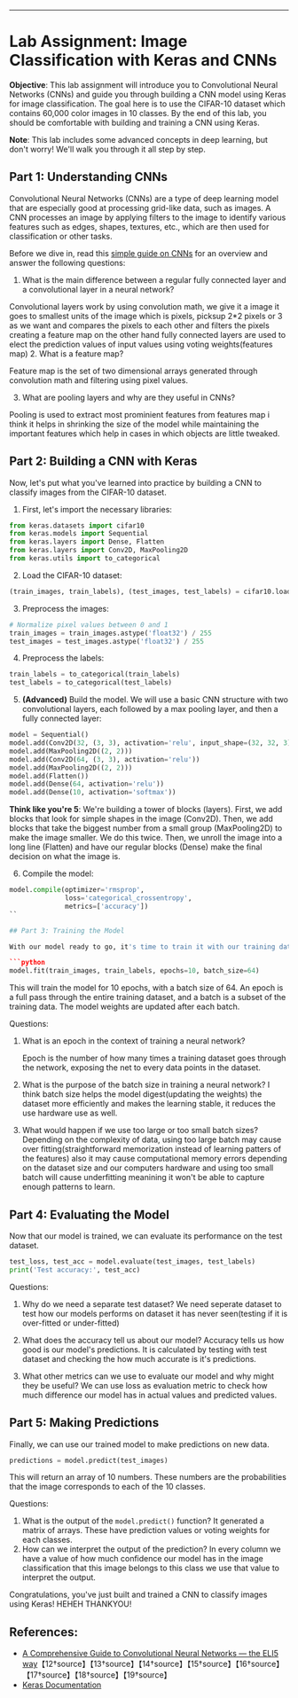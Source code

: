 ---

# Lab Assignment: Image Classification with Keras and CNNs

**Objective**: This lab assignment will introduce you to Convolutional Neural Networks (CNNs) and guide you through building a CNN model using Keras for image classification. The goal here is to use the CIFAR-10 dataset which contains 60,000 color images in 10 classes. By the end of this lab, you should be comfortable with building and training a CNN using Keras.

**Note**: This lab includes some advanced concepts in deep learning, but don't worry! We'll walk you through it all step by step.

## Part 1: Understanding CNNs

Convolutional Neural Networks (CNNs) are a type of deep learning model that are especially good at processing grid-like data, such as images. A CNN processes an image by applying filters to the image to identify various features such as edges, shapes, textures, etc., which are then used for classification or other tasks.

Before we dive in, read this [simple guide on CNNs](https://brohrer.github.io/how_convolutional_neural_networks_work.html) for an overview and answer the following questions:

1. What is the main difference between a regular fully connected layer and a convolutional layer in a neural network?
   
Convolutional layers work by using convolution math, we give it a image it goes to smallest units of the image which is pixels, picksup 2*2 pixels or 3 as we want and compares the pixels to each other and filters the pixels creating a feature map on the other hand fully connected layers are used to elect the prediction values of input values using voting weights(features map)
2. What is a feature map?

Feature map is the set of two dimensional arrays generated through convolution math and filtering using pixel values.

3. What are pooling layers and why are they useful in CNNs?
   
Pooling is used to extract most prominient features from features map i think it helps in shrinking the size of the model while maintaining the important features which help in cases in which objects are little tweaked.
## Part 2: Building a CNN with Keras

Now, let's put what you've learned into practice by building a CNN to classify images from the CIFAR-10 dataset.

1. First, let's import the necessary libraries:

```python
from keras.datasets import cifar10
from keras.models import Sequential
from keras.layers import Dense, Flatten
from keras.layers import Conv2D, MaxPooling2D
from keras.utils import to_categorical
```

2. Load the CIFAR-10 dataset:

```python
(train_images, train_labels), (test_images, test_labels) = cifar10.load_data()
```

3. Preprocess the images:

```python
# Normalize pixel values between 0 and 1
train_images = train_images.astype('float32') / 255
test_images = test_images.astype('float32') / 255
```

4. Preprocess the labels:

```python
train_labels = to_categorical(train_labels)
test_labels = to_categorical(test_labels)
```

5. **(Advanced)** Build the model. We will use a basic CNN structure with two convolutional layers, each followed by a max pooling layer, and then a fully connected layer:

```python
model = Sequential()
model.add(Conv2D(32, (3, 3), activation='relu', input_shape=(32, 32, 3)))
model.add(MaxPooling2D((2, 2)))
model.add(Conv2D(64, (3, 3), activation='relu'))
model.add(MaxPooling2D((2, 2)))
model.add(Flatten())
model.add(Dense(64, activation='relu'))
model.add(Dense(10, activation='softmax'))
```

**Think like you're 5**: We're building a tower of blocks (layers). First, we add blocks that look for simple shapes in the image (Conv2D). Then, we add blocks that take the biggest number from a small group (MaxPooling2D) to make the image smaller. We do this twice. Then, we unroll the image into a long line (Flatten) and have our regular blocks (Dense) make the final decision on what the image is.

6. Compile the model:

```python
model.compile(optimizer='rmsprop',
              loss='categorical_crossentropy',
              metrics=['accuracy'])
``

## Part 3: Training the Model

With our model ready to go, it's time to train it with our training data.

```python
model.fit(train_images, train_labels, epochs=10, batch_size=64)
```

This will train the model for 10 epochs, with a batch size of 64. An epoch is a full pass through the entire training dataset, and a batch is a subset of the training data. The model weights are updated after each batch.

Questions:

1. What is an epoch in the context of training a neural network?
   
   Epoch is the number of how many times a training dataset goes through the network, exposing the net to every data points in the dataset.
   
2. What is the purpose of the batch size in training a neural network?
   I think batch size helps the model digest(updating the weights) the dataset more efficiently and makes the learning stable, it reduces the use hardware use as well.
   
3. What would happen if we use too large or too small batch sizes?
   Depending on the complexity of data, using too large batch may cause over fitting(straightforward memorization instead of learning patters of the features) also it may cause computational memory errors depending on the dataset size and our computers hardware and using too small batch will cause underfitting meanining it won't be able to capture enough patterns to learn.
   
## Part 4: Evaluating the Model

Now that our model is trained, we can evaluate its performance on the test dataset.

```python
test_loss, test_acc = model.evaluate(test_images, test_labels)
print('Test accuracy:', test_acc)
```

Questions:

1. Why do we need a separate test dataset?
   We need seperate dataset to test how our models performs on dataset it has never seen(testing if it is over-fitted or under-fitted)
2. What does the accuracy tell us about our model?
   Accuracy tells us how good is our model's predictions. It is calculated by testing with test dataset and checking the how much accurate is it's predictions.
   
5. What other metrics can we use to evaluate our model and why might they be useful?
   We can use loss as evaluation metric to check how much difference our model has in actual values and predicted values.
## Part 5: Making Predictions

Finally, we can use our trained model to make predictions on new data.

```python
predictions = model.predict(test_images)
```

This will return an array of 10 numbers. These numbers are the probabilities that the image corresponds to each of the 10 classes.

Questions:

1. What is the output of the `model.predict()` function?
   It generated a matrix of arrays. These have prediction values or voting weights for each classes.
2. How can we interpret the output of the prediction?
   In every column we have a value of how much confidence our model has in the image classification that this image belongs to this class we use that value to interpret the output.

Congratulations, you've just built and trained a CNN to classify images using Keras!
HEHEH THANKYOU!
## References:
- [A Comprehensive Guide to Convolutional Neural Networks — the ELI5 way](https://towardsdatascience.com/a-comprehensive-guide-to-convolutional-neural-networks-the-eli5-way-3bd2b1164a53)【12†source】【13†source】【14†source】【15†source】【16†source】【17†source】【18†source】【19†source】
- [Keras Documentation](https://keras.io/)

